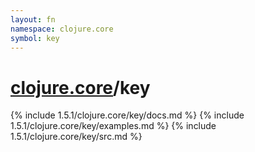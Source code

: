 ```yaml
---
layout: fn
namespace: clojure.core
symbol: key
---
```


# [clojure.core](../)/key

{% include 1.5.1/clojure.core/key/docs.md %}
{% include 1.5.1/clojure.core/key/examples.md %}
{% include 1.5.1/clojure.core/key/src.md %}

